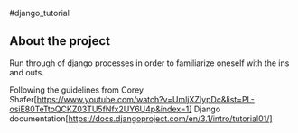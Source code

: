 #django_tutorial

## About the project
Run through of django processes in order to familiarize oneself with the ins and outs.

Following the guidelines from
Corey Shafer[https://www.youtube.com/watch?v=UmljXZIypDc&list=PL-osiE80TeTtoQCKZ03TU5fNfx2UY6U4p&index=1]
Django documentation[https://docs.djangoproject.com/en/3.1/intro/tutorial01/]
